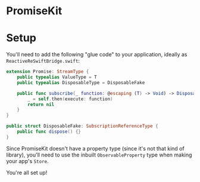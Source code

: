 # PromiseKit

# Setup

You'll need to add the following "glue code" to your application, ideally as `ReactiveReSwiftBridge.swift`:

```swift
extension Promise: StreamType {
    public typealias ValueType = T
    public typealias DisposableType = DisposableFake

    public func subscribe(_ function: @escaping (T) -> Void) -> DisposableFake? {
        _ = self.then(execute: function)
        return nil
    }
}

public struct DisposableFake: SubscriptionReferenceType {
    public func dispose() {}
}
```

Since PromiseKit doesn't have a property type (since it's not that kind of library), you'll need to use the inbuilt `ObservableProperty` type when making your app's `Store`.

You're all set up!
